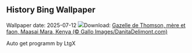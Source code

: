 ## History Bing Wallpaper
Wallpaper date: 2025-07-12
![](https://www.bing.com/th?id=OHR.ThomsonGazelle_FR-FR0750503899_UHD.jpg&w=1000)Download: [Gazelle de Thomson, mère et faon, Maasai Mara, Kenya (© Gallo Images/DanitaDelimont.com)](https://www.bing.com/th?id=OHR.ThomsonGazelle_FR-FR0750503899_UHD.jpg)

Auto get programm by LtgX
